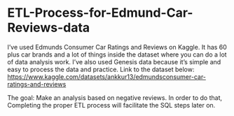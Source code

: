 # ETL-Process-for-Edmund-Car-Reviews-data

I’ve used Edmunds Consumer Car Ratings and Reviews on Kaggle.
It has 60 plus car brands and a lot of things inside the dataset where you can do a lot of data analysis work.
I’ve also used Genesis data because it’s simple and easy to process the data and practice.
Link to the dataset below:
https://www.kaggle.com/datasets/ankkur13/edmundsconsumer-car-ratings-and-reviews

The goal: Make an analysis based on negative reviews. In order to do that, Completing the proper ETL process will facilitate the SQL steps later on.
